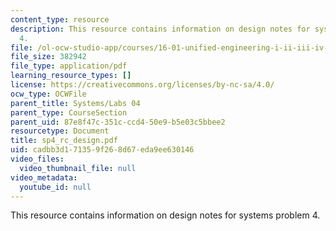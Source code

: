 ```yaml
---
content_type: resource
description: This resource contains information on design notes for systems problem
  4.
file: /ol-ocw-studio-app/courses/16-01-unified-engineering-i-ii-iii-iv-fall-2005-spring-2006/cadbb3d171359f268d67eda9ee630146_sp4_rc_design.pdf
file_size: 382942
file_type: application/pdf
learning_resource_types: []
license: https://creativecommons.org/licenses/by-nc-sa/4.0/
ocw_type: OCWFile
parent_title: Systems/Labs 04
parent_type: CourseSection
parent_uid: 87e8f47c-351c-ccd4-50e9-b5e03c5bbee2
resourcetype: Document
title: sp4_rc_design.pdf
uid: cadbb3d1-7135-9f26-8d67-eda9ee630146
video_files:
  video_thumbnail_file: null
video_metadata:
  youtube_id: null
---
```

This resource contains information on design notes for systems problem 4.